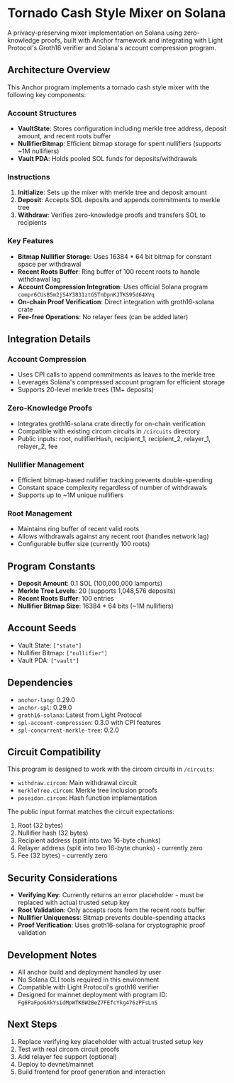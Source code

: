 # Tornado Cash Style Mixer on Solana

A privacy-preserving mixer implementation on Solana using zero-knowledge proofs, built with Anchor framework and integrating with Light Protocol's Groth16 verifier and Solana's account compression program.

## Architecture Overview

This Anchor program implements a tornado cash style mixer with the following key components:

### Account Structures

- **VaultState**: Stores configuration including merkle tree address, deposit amount, and recent roots buffer
- **NullifierBitmap**: Efficient bitmap storage for spent nullifiers (supports ~1M nullifiers)
- **Vault PDA**: Holds pooled SOL funds for deposits/withdrawals

### Instructions

1. **Initialize**: Sets up the mixer with merkle tree and deposit amount
2. **Deposit**: Accepts SOL deposits and appends commitments to merkle tree
3. **Withdraw**: Verifies zero-knowledge proofs and transfers SOL to recipients

### Key Features

- **Bitmap Nullifier Storage**: Uses 16384 * 64 bit bitmap for constant space per withdrawal
- **Recent Roots Buffer**: Ring buffer of 100 recent roots to handle withdrawal lag
- **Account Compression Integration**: Uses official Solana program `compr6CUsB5m2jS4Y3831ztGSTnDpnKJTKS95d64XVq`
- **On-chain Proof Verification**: Direct integration with groth16-solana crate
- **Fee-free Operations**: No relayer fees (can be added later)

## Integration Details

### Account Compression
- Uses CPI calls to append commitments as leaves to the merkle tree
- Leverages Solana's compressed account program for efficient storage
- Supports 20-level merkle trees (1M+ deposits)

### Zero-Knowledge Proofs
- Integrates groth16-solana crate directly for on-chain verification
- Compatible with existing circom circuits in `/circuits` directory
- Public inputs: root, nullifierHash, recipient_1, recipient_2, relayer_1, relayer_2, fee

### Nullifier Management
- Efficient bitmap-based nullifier tracking prevents double-spending
- Constant space complexity regardless of number of withdrawals
- Supports up to ~1M unique nullifiers

### Root Management
- Maintains ring buffer of recent valid roots
- Allows withdrawals against any recent root (handles network lag)
- Configurable buffer size (currently 100 roots)

## Program Constants

- **Deposit Amount**: 0.1 SOL (100,000,000 lamports)
- **Merkle Tree Levels**: 20 (supports 1,048,576 deposits)
- **Recent Roots Buffer**: 100 entries
- **Nullifier Bitmap Size**: 16384 * 64 bits (~1M nullifiers)

## Account Seeds

- Vault State: `["state"]`
- Nullifier Bitmap: `["nullifier"]`
- Vault PDA: `["vault"]`

## Dependencies

- `anchor-lang`: 0.29.0
- `anchor-spl`: 0.29.0
- `groth16-solana`: Latest from Light Protocol
- `spl-account-compression`: 0.3.0 with CPI features
- `spl-concurrent-merkle-tree`: 0.2.0

## Circuit Compatibility

This program is designed to work with the circom circuits in `/circuits`:
- `withdraw.circom`: Main withdrawal circuit
- `merkleTree.circom`: Merkle tree inclusion proofs
- `poseidon.circom`: Hash function implementation

The public input format matches the circuit expectations:
1. Root (32 bytes)
2. Nullifier hash (32 bytes)
3. Recipient address (split into two 16-byte chunks)
4. Relayer address (split into two 16-byte chunks) - currently zero
5. Fee (32 bytes) - currently zero

## Security Considerations

- **Verifying Key**: Currently returns an error placeholder - must be replaced with actual trusted setup key
- **Root Validation**: Only accepts roots from the recent roots buffer
- **Nullifier Uniqueness**: Bitmap prevents double-spending attacks
- **Proof Verification**: Uses groth16-solana for cryptographic proof validation

## Development Notes

- All anchor build and deployment handled by user
- No Solana CLI tools required in this environment
- Compatible with Light Protocol's groth16 verifier
- Designed for mainnet deployment with program ID: `Fg6PaFpoGXkYsidMpWTK6W2BeZ7FEfcYkg476zPFsLnS`

## Next Steps

1. Replace verifying key placeholder with actual trusted setup key
2. Test with real circom circuit proofs
3. Add relayer fee support (optional)
4. Deploy to devnet/mainnet
5. Build frontend for proof generation and interaction
